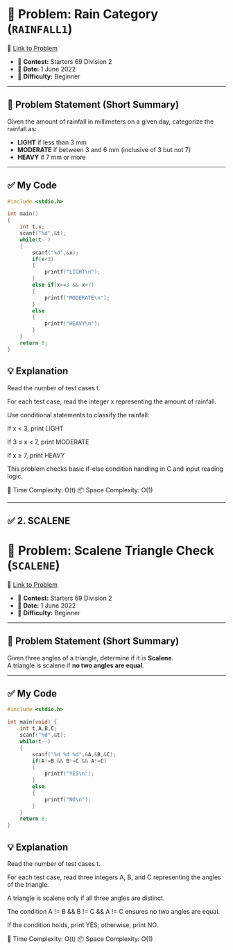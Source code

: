 # 🧩 Problem: Rain Category (`RAINFALL1`)
🔗 [Link to Problem](https://www.codechef.com/START69D/problems/RAINFALL1)

- 📅 **Contest:** Starters 69 Division 2  
- 📆 **Date:** 1 June 2022  
- 🚩 **Difficulty:** Beginner

---

## 📝 Problem Statement (Short Summary)

Given the amount of rainfall in millimeters on a given day, categorize the rainfall as:
- **LIGHT** if less than 3 mm
- **MODERATE** if between 3 and 6 mm (inclusive of 3 but not 7)
- **HEAVY** if 7 mm or more

---

## ✅ My Code

```c
#include <stdio.h>

int main()
{
    int t,x;
    scanf("%d",&t);
    while(t--)
    {
        scanf("%d",&x);
        if(x<3)
        {
            printf("LIGHT\n");
        }
        else if(x>=3 && x<7)
        {
            printf("MODERATE\n");
        }
        else 
        {
            printf("HEAVY\n");
        }
    }
    return 0;
}
```
## 💡 Explanation
Read the number of test cases t.

For each test case, read the integer x representing the amount of rainfall.

Use conditional statements to classify the rainfall:

If x < 3, print LIGHT

If 3 ≤ x < 7, print MODERATE

If x ≥ 7, print HEAVY

This problem checks basic if-else condition handling in C and input reading logic.

🧠 Time Complexity: O(t)
📦 Space Complexity: O(1)

---



## ✅ 2. SCALENE 


# 🧩 Problem: Scalene Triangle Check (`SCALENE`)
🔗 [Link to Problem](https://www.codechef.com/START69D/problems/SCALENE)

- 📅 **Contest:** Starters 69 Division 2  
- 📆 **Date:** 1 June 2022  
- 🚩 **Difficulty:** Beginner

---

## 📝 Problem Statement (Short Summary)

Given three angles of a triangle, determine if it is **Scalene**.  
A triangle is scalene if **no two angles are equal**.

---

## ✅ My Code

```c
#include <stdio.h>

int main(void) {
    int t,A,B,C;
    scanf("%d",&t);
    while(t--)
    {
        scanf("%d %d %d",&A,&B,&C);
        if(A!=B && B!=C && A!=C)
        {
            printf("YES\n");
        }
        else
        {
            printf("NO\n");
        }
    }
    return 0;
}
```
## 💡 Explanation
Read the number of test cases t.

For each test case, read three integers A, B, and C representing the angles of the triangle.

A triangle is scalene only if all three angles are distinct.

The condition A != B && B != C && A != C ensures no two angles are equal.

If the condition holds, print YES; otherwise, print NO.

🧠 Time Complexity: O(t)
📦 Space Complexity: O(1)
